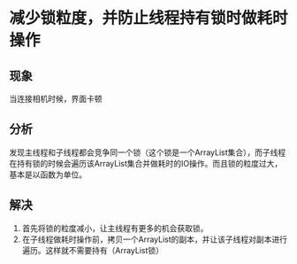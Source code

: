 # 减少锁粒度，并防止线程持有锁时做耗时操作

## 现象
当连接相机时候，界面卡顿

## 分析
发现主线程和子线程都会竞争同一个锁（这个锁是一个ArrayList集合），而子线程在持有锁的时候会遍历该ArrayList集合并做耗时的IO操作。而且锁的粒度过大，基本是以函数为单位。

## 解决
1. 首先将锁的粒度减小，让主线程有更多的机会获取锁。
2. 在子线程做耗时操作前，拷贝一个ArrayList的副本，并让该子线程对副本进行遍历。这样就不需要持有（ArrayList锁）

